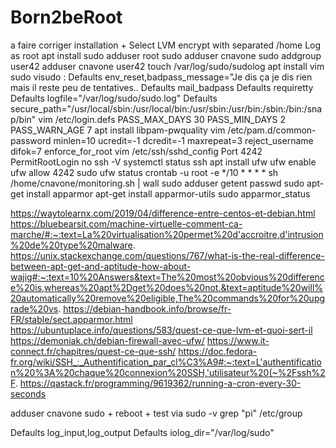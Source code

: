 # Born2beRoot
a faire corriger
installation +
Select LVM encrypt with separated /home
Log as root
apt install sudo
adduser root sudo
adduser cnavone sudo
addgroup user42
adduser cnavone user42
touch /var/log/sudo/sudolog
apt install vim
sudo visudo : 
Defaults        env_reset,badpass_message="Je dis ça je dis rien mais il reste peu de tentatives..
Defaults        mail_badpass
Defaults        requiretty
Defaults        logfile="/var/log/sudo/sudo.log"
Defaults        secure_path="/usr/local/sbin:/usr/local/bin:/usr/sbin:/usr/bin:/sbin:/bin:/snap/bin"
vim /etc/login.defs
PASS_MAX_DAYS 30
PASS_MIN_DAYS 2
PASS_WARN_AGE 7
apt install libpam-pwquality
vim /etc/pam.d/common-password
minlen=10 ucredit=-1 dcredit=-1 maxrepeat=3 reject_username difok=7 enforce_for_root
vim /etc/ssh/sshd_config
Port 4242
PermitRootLogin no
ssh -V
systemctl status ssh
apt install ufw
ufw enable
ufw allow 4242
sudo ufw status
crontab -u root -e */10 * * * * sh /home/cnavone/monitoring.sh | wall
sudo adduser <username>
getent passwd <username>
sudo apt-get install apparmor
apt-get install apparmor-utils
sudo apparmor_status
  
  
  https://waytolearnx.com/2019/04/difference-entre-centos-et-debian.html
  https://bluebearsit.com/machine-virtuelle-comment-ca-marche/#:~:text=La%20virtualisation%20permet%20d'accroitre,d'intrusion%20de%20type%20malware.
  https://unix.stackexchange.com/questions/767/what-is-the-real-difference-between-apt-get-and-aptitude-how-about-wajig#:~:text=10%20Answers&text=The%20most%20obvious%20difference%20is,whereas%20apt%2Dget%20does%20not.&text=aptitude%20will%20automatically%20remove%20eligible,The%20commands%20for%20upgrade%20vs.
 https://debian-handbook.info/browse/fr-FR/stable/sect.apparmor.html
  https://ubuntuplace.info/questions/583/quest-ce-que-lvm-et-quoi-sert-il
  https://demoniak.ch/debian-firewall-avec-ufw/
  https://www.it-connect.fr/chapitres/quest-ce-que-ssh/
  https://doc.fedora-fr.org/wiki/SSH_:_Authentification_par_cl%C3%A9#:~:text=L'authentification%20%3A%20chaque%20connexion%20SSH,'utilisateur%20(~%2Fssh%2F.
  https://qastack.fr/programming/9619362/running-a-cron-every-30-seconds

  adduser cnavone sudo + reboot + test via sudo -v
  grep "pi" /etc/group
  
  Defaults        log_input,log_output
Defaults        iolog_dir="/var/log/sudo"

